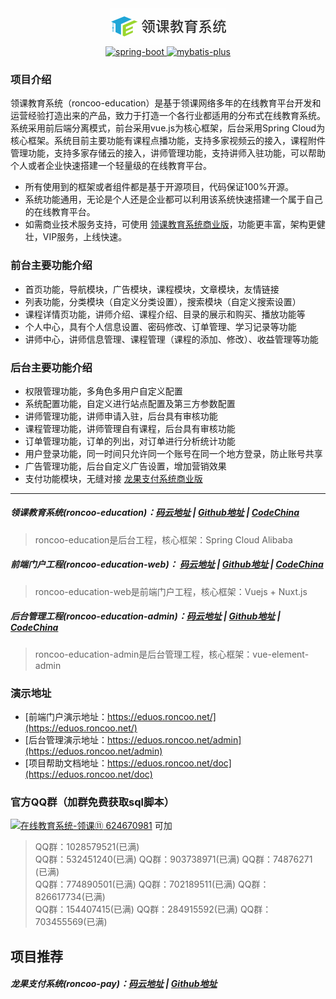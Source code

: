 <div align=center>
    <img src="logo.jpg" alt="领课教育系统-开源版"/>
    <div align=center>    
        <a href="http://spring.io/projects/spring-boot">
            <img src="https://img.shields.io/badge/spring--boot-2.3.5-blue.svg" alt="spring-boot">
        </a>
        <a href="https://spring.io/projects/spring-cloud-alibaba">
            <img src="https://img.shields.io/badge/spring--cloud--alibaba-2.2.6-blue.svg" alt="mybatis-plus">
        </a> 
    </div>
</div>

### 项目介绍
领课教育系统（roncoo-education）是基于领课网络多年的在线教育平台开发和运营经验打造出来的产品，致力于打造一个各行业都适用的分布式在线教育系统。系统采用前后端分离模式，前台采用vue.js为核心框架，后台采用Spring Cloud为核心框架。系统目前主要功能有课程点播功能，支持多家视频云的接入，课程附件管理功能，支持多家存储云的接入，讲师管理功能，支持讲师入驻功能，可以帮助个人或者企业快速搭建一个轻量级的在线教育平台。

* 所有使用到的框架或者组件都是基于开源项目，代码保证100%开源。
* 系统功能通用，无论是个人还是企业都可以利用该系统快速搭建一个属于自己的在线教育平台。
* 如需商业技术服务支持，可使用 [领课教育系统商业版](https://edu.roncoo.net/)，功能更丰富，架构更健壮，VIP服务，上线快速。

### 前台主要功能介绍
* 首页功能，导航模块，广告模块，课程模块，文章模块，友情链接
* 列表功能，分类模块（自定义分类设置），搜索模块（自定义搜索设置）
* 课程详情页功能，讲师介绍、课程介绍、目录的展示和购买、播放功能等
* 个人中心，具有个人信息设置、密码修改、订单管理、学习记录等功能
* 讲师中心，讲师信息管理、课程管理（课程的添加、修改）、收益管理等功能

### 后台主要功能介绍
* 权限管理功能，多角色多用户自定义配置
* 系统配置功能，自定义进行站点配置及第三方参数配置
* 讲师管理功能，讲师申请入驻，后台具有审核功能
* 课程管理功能，讲师管理自有课程，后台具有审核功能
* 订单管理功能，订单的列出，对订单进行分析统计功能
* 用户登录功能，同一时间只允许同一个账号在同一个地方登录，防止账号共享
* 广告管理功能，后台自定义广告设置，增加营销效果
* 支付功能模块，无缝对接 [龙果支付系统商业版](https://pay.roncoo.net/)

---

##### 领课教育系统(roncoo-education)：[码云地址](https://gitee.com/roncoocom/roncoo-education) | [Github地址](https://github.com/roncoo/roncoo-education) | [CodeChina](https://codechina.csdn.net/roncoocom/roncoo-education)
> roncoo-education是后台工程，核心框架：Spring Cloud Alibaba 

##### 前端门户工程(roncoo-education-web)： [码云地址](https://gitee.com/roncoocom/roncoo-education-web) | [Github地址](https://github.com/roncoo/roncoo-education-web) | [CodeChina](https://codechina.csdn.net/roncoocom/roncoo-education-web)
> roncoo-education-web是前端门户工程，核心框架：Vuejs + Nuxt.js  

##### 后台管理工程(roncoo-education-admin)：[码云地址](https://gitee.com/roncoocom/roncoo-education-admin) | [Github地址](https://github.com/roncoo/roncoo-education-admin) | [CodeChina](https://codechina.csdn.net/roncoocom/roncoo-education-admin)
> roncoo-education-admin是后台管理工程，核心框架：vue-element-admin

### 演示地址
* [前端门户演示地址：https://eduos.roncoo.net/](https://eduos.roncoo.net/) 
* [后台管理演示地址：https://eduos.roncoo.net/admin](https://eduos.roncoo.net/admin) 
* [项目帮助文档地址：https://eduos.roncoo.net/doc](https://eduos.roncoo.net/doc) 

### 官方QQ群（加群免费获取sql脚本）
<a target="_blank" href="https://qm.qq.com/cgi-bin/qm/qr?k=BpOlarqoFOUReMfHsinOBDrFJhVln6LO&jump_from=webapi"><img border="0" src="http://pub.idqqimg.com/wpa/images/group.png" alt="在线教育系统-领课⑪" title="在线教育系统-领课⑪"> 624670981</a> 可加

> QQ群：1028579521(已满)  
> QQ群：532451240(已满)  QQ群：903738971(已满)   QQ群：74876271 (已满)  
> QQ群：774890501(已满)  QQ群：702189511(已满)   QQ群：826617734(已满)  
> QQ群：154407415(已满)  QQ群：284915592(已满)   QQ群：703455569(已满)  

## 项目推荐
##### 龙果支付系统(roncoo-pay)：[码云地址](https://gitee.com/roncoocom/roncoo-pay) | [Github地址](https://github.com/roncoo/roncoo-pay)
